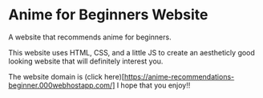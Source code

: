 # Anime for Beginners Website #

A website that recommends anime for beginners.

This website uses HTML, CSS, and a little JS to create an aestheticly good looking website that will definitely interest you.

The website domain is (click here)[https://anime-recommendations-beginner.000webhostapp.com/]
I hope that you enjoy!!
